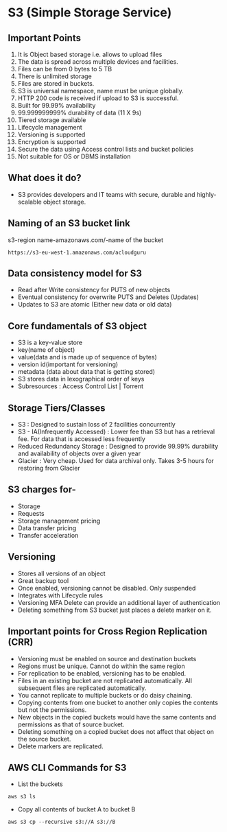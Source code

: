 # S3 (Simple Storage Service)

## Important Points
1. It is Object based storage i.e. allows to upload files
2. The data is spread across multiple devices and facilities.
3. Files can be from 0 bytes to 5 TB
4. There is unlimited storage
5. Files are stored in buckets.
6. S3 is universal namespace, name must be unique globally.
7. HTTP 200 code is received if upload to S3 is successful. 
8. Built for 99.99% availability
9. 99.999999999% durability of data (11 X 9s)
10. Tiered storage available
11. Lifecycle management
12. Versioning is supported
13. Encryption is supported
14. Secure the data using Access control lists and bucket policies
15. Not suitable for OS or DBMS installation

## What does it do?
- S3 provides developers and IT teams with secure, durable and highly-scalable object storage.

## Naming of an S3 bucket link
s3-region name-amazonaws.com/-name of the bucket
```
https://s3-eu-west-1.amazonaws.com/acloudguru
```

## Data consistency model for S3
- Read after Write consistency for PUTS of new objects
- Eventual consistency for overwrite PUTS and Deletes (Updates)
- Updates to S3 are atomic (Either new data or old data)

## Core fundamentals of S3 object
- S3 is a key-value store
- key(name of object)
- value(data and is made up of sequence of bytes)
- version id(important for versioning)
- metadata (data about data that is getting stored)
- S3 stores data in lexographical order of keys
- Subresources : Access Control List | Torrent

## Storage Tiers/Classes
- S3 : Designed to sustain loss of 2 facilities concurrently
- S3 - IA(Infrequently Accessed) : Lower fee than S3 but has a retrieval fee. For data that is accessed less frequently
- Reduced Redundancy Storage : Designed to provide 99.99% durability and availability of objects over a given year
- Glacier : Very cheap. Used for data archival only. Takes 3-5 hours for restoring from Glacier

## S3 charges for-
- Storage
- Requests
- Storage management pricing
- Data transfer pricing
- Transfer acceleration

## Versioning
 - Stores all versions of an object
 - Great backup tool
 - Once enabled, versioning cannot be disabled. Only suspended
 - Integrates with Lifecycle rules
 - Versioning MFA Delete can provide an additional layer of authentication
 - Deleting something from S3 bucket just places a delete marker on it.

## Important points for Cross Region Replication (CRR)
 - Versioning must be enabled on source and destination buckets
 - Regions must be unique. Cannot do within the same region
 - For replication to be enabled, versioning has to be enabled.
 - Files in an existing bucket are not replicated automatically. All subsequent files are replicated automatically.
 - You cannot replicate to multiple buckets or do daisy chaining.
 - Copying contents from one bucket to another only copies the contents but not the permissions.
 - New objects in the copied buckets would have the same contents and permissions as that of source bucket.
 - Deleting something on a copied bucket does not affect that object on the source bucket.
 - Delete markers are replicated.

## AWS CLI Commands for S3
 - List the buckets
```
aws s3 ls
```
 - Copy all contents of bucket A to bucket B
```
aws s3 cp --recursive s3://A s3://B
```